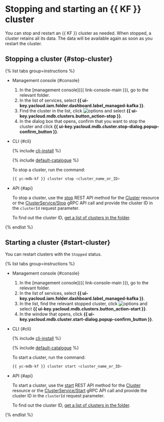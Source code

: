 # Stopping and starting an {{ KF }} cluster

You can stop and restart an {{ KF }} cluster as needed. When stopped, a cluster retains all its data. The data will be available again as soon as you restart the cluster.

## Stopping a cluster {#stop-cluster}

{% list tabs group=instructions %}

- Management console {#console}

  1. In the [management console]({{ link-console-main }}), go to the relevant folder.
  1. In the list of services, select **{{ ui-key.yacloud.iam.folder.dashboard.label_managed-kafka }}**.
  1. Find the cluster in the list, click ![options](../../_assets/console-icons/ellipsis.svg) and select **{{ ui-key.yacloud.mdb.clusters.button_action-stop }}**.
  1. In the dialog box that opens, confirm that you want to stop the cluster and click **{{ ui-key.yacloud.mdb.cluster.stop-dialog.popup-confirm_button }}**.

- CLI {#cli}

  {% include [cli-install](../../_includes/cli-install.md) %}

  {% include [default-catalogue](../../_includes/default-catalogue.md) %}

  To stop a cluster, run the command:

  ```bash
  {{ yc-mdb-kf }} cluster stop <cluster_name_or_ID>
  ```


- API {#api}

  To stop a cluster, use the [stop](../api-ref/Cluster/stop.md) REST API method for the [Cluster](../api-ref/Cluster/index.md) resource or the [ClusterService/Stop](../api-ref/grpc/cluster_service.md#Stop) gRPC API call and provide the cluster ID in the `clusterId` request parameter.

  To find out the cluster ID, [get a list of clusters in the folder](cluster-list.md#list-clusters).


{% endlist %}

## Starting a cluster {#start-cluster}

You can restart clusters with the `Stopped` status.

{% list tabs group=instructions %}

- Management console {#console}

  1. In the [management console]({{ link-console-main }}), go to the relevant folder.
  1. In the list of services, select **{{ ui-key.yacloud.iam.folder.dashboard.label_managed-kafka }}**.
  1. In the list, find the relevant stopped cluster, click ![options](../../_assets/console-icons/ellipsis.svg) and select **{{ ui-key.yacloud.mdb.clusters.button_action-start }}**.
  1. In the window that opens, click **{{ ui-key.yacloud.mdb.cluster.start-dialog.popup-confirm_button }}**.

- CLI {#cli}

  {% include [cli-install](../../_includes/cli-install.md) %}

  {% include [default-catalogue](../../_includes/default-catalogue.md) %}

  To start a cluster, run the command:

  ```bash
  {{ yc-mdb-kf }} cluster start <cluster_name_or_ID>
  ```


- API {#api}

  To start a cluster, use the [start](../api-ref/Cluster/start.md) REST API method for the [Cluster](../api-ref/Cluster/index.md) resource or the [ClusterService/Start](../api-ref/grpc/cluster_service.md#Start) gRPC API call and provide the cluster ID in the `clusterId` request parameter.

  To find out the cluster ID, [get a list of clusters in the folder](cluster-list.md#list-clusters).


{% endlist %}
